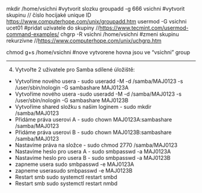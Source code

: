 mkdir /home/vsichni #vytvorit slozku
groupadd -g 666 vsichni #vytvorit skupinu  // číslo hocijaké unique ID https://www.computerhope.com/unix/groupadd.htm
usermod -G vsichni ucet01 #pridat uzivatele do skupiny //https://www.tecmint.com/usermod-command-examples/
chgrp -R vsichni /home/vsichni #zmeni skupinu rekurzivne //https://www.computerhope.com/unix/uchgrp.htm

chmod g+s /home/vsichni #nove vytvorene hovna jsou ve “vsichni” group


-------------------------------------------------------------------
4. Vytvořte 2 uživatele pro Samba sdílené úložiště:
- Vytvoříme nového usera - sudo useradd -M -d /samba/MAJ0123 -s /user/sbin/nologin -G sambashare MAJ0123A
- Vytvoříme nového usera -sudo useradd -M -d /samba/MAJ0123 -s /user/sbin/nologin -G sambashare MAJ0123B
- Vytvoříme shared složku s našim loginem - sudo mkdir /samba/MAJ0123
- Přidáme práva userovi A - sudo chown MAJ0123A:sambashare /samba/MAJ0123
- Přidáme práva userovi B -  sudo chown MAJ0123B:sambashare /samba/MAJ0123
- Nastavíme práva na složce - sudo chmod 2770 /samba/MAJ0123
- Nastavíme heslo pro usera A - sudo smbpasswd -a MAJ0123A
- Nastavíme heslo pro usera B -  sudo smbpasswd -a MAJ0123B
- zapneme usera  sudo smbpasswd -e MAJ0123A
- zapneme userasudo smbpasswd -e MAJ0123B
- Restart smb  sudo systemctl restart smbd
- Restart smb sudo systemctl restart nmbd




